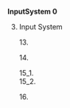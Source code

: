 **InputSystem 0**

3. Input System  

    13.[](InputSystem12_3.md) 

    14.[](InputSystem12_3.md) 

    15_1.[](InputSystem12_3.md)   
    15_2.[](InputSystem12_3.md) 

    16.[](InputSystem12_3.md) 
